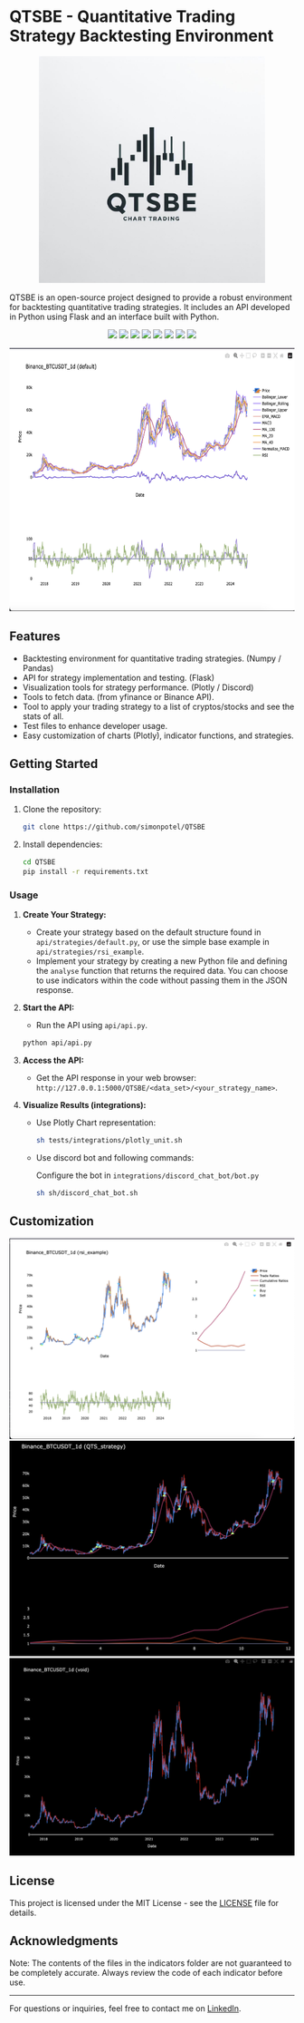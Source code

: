 # QTSBE - Quantitative Trading Strategy Backtesting Environment

<p align="center">
  <img src="https://github.com/simonpotel/QTSBE/blob/master/assets/logo.jpeg?raw=true" width="400" height="400">
</p>

QTSBE is an open-source project designed to provide a robust environment for backtesting quantitative trading strategies. It includes an API developed in Python using Flask and an interface built with Python.

<p align="center">
  <img src="https://img.shields.io/badge/Python-FFD43B?style=for-the-badge&logo=python&logoColor=blue">
  <img src="https://img.shields.io/badge/flask-%23000.svg?style=for-the-badge&logo=flask&logoColor=white">
  <img src="https://img.shields.io/badge/pandas-%23150458.svg?style=for-the-badge&logo=pandas&logoColor=white">
  <img src="https://img.shields.io/badge/numpy-%23013243.svg?style=for-the-badge&logo=numpy&logoColor=white">
  <img src="https://img.shields.io/badge/Plotly-%233F4F75.svg?style=for-the-badge&logo=plotly&logoColor=white">
  <img src="https://img.shields.io/badge/Binance-FCD535?style=for-the-badge&logo=binance&logoColor=white">
  <img src="https://img.shields.io/badge/Yahoo!-6001D2?style=for-the-badge&logo=Yahoo!&logoColor=white">
  <img src="https://img.shields.io/badge/Linux-FCC624?style=for-the-badge&logo=linux&logoColor=black">
</p>

<p align="center">
  <img src="https://github.com/simonpotel/QTSBE/blob/master/assets/integration/plotly/white_2.png?raw=true" width="618.8" height="463.8">
</p>

## Features

- Backtesting environment for quantitative trading strategies. (Numpy / Pandas)
- API for strategy implementation and testing. (Flask)
- Visualization tools for strategy performance. (Plotly / Discord)
- Tools to fetch data. (from yfinance or Binance API).
- Tool to apply your trading strategy to a list of cryptos/stocks and see the stats of all.
- Test files to enhance developer usage.
- Easy customization of charts (Plotly), indicator functions, and strategies.

## Getting Started

### Installation

1. Clone the repository:

   ```bash
   git clone https://github.com/simonpotel/QTSBE
   ```

2. Install dependencies:

   ```bash
   cd QTSBE
   pip install -r requirements.txt
   ```

### Usage

1. **Create Your Strategy:**
   - Create your strategy based on the default structure found in `api/strategies/default.py`, or use the simple base example in `api/strategies/rsi_example`.
   - Implement your strategy by creating a new Python file and defining the `analyse` function that returns the required data. You can choose to use indicators within the code without passing them in the JSON response.

2. **Start the API:**
   - Run the API using `api/api.py`.

   ```bash
   python api/api.py
   ```

3. **Access the API:**
   - Get the API response in your web browser: `http://127.0.0.1:5000/QTSBE/<data_set>/<your_strategy_name>`.

4. **Visualize Results (integrations):**
   
     - Use Plotly Chart representation:
    
       ```bash
       sh tests/integrations/plotly_unit.sh
       ```
  
     - Use discord bot and following commands:
    
       Configure the bot in `integrations/discord_chat_bot/bot.py`
    
       ```bash
       sh sh/discord_chat_bot.sh
       ```
     

## Customization

![image](https://github.com/simonpotel/QTSBE/blob/master/assets/integration/plotly/white_3.png?raw=true)
![image](https://github.com/simonpotel/QTSBE/blob/master/assets/integration/plotly/black_2.png?raw=true)
![image](https://github.com/simonpotel/QTSBE/blob/master/assets/integration/plotly/void.png?raw=true)

## License

This project is licensed under the MIT License - see the [LICENSE](LICENSE) file for details.

## Acknowledgments

Note: The contents of the files in the indicators folder are not guaranteed to be completely accurate. Always review the code of each indicator before use.

---

For questions or inquiries, feel free to contact me on [LinkedIn](https://www.linkedin.com).

